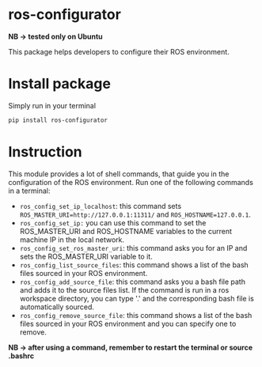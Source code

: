# ros-configurator

**NB -> tested only on Ubuntu**

This package helps developers to configure their ROS environment.

# Install package

Simply run in your terminal

```bash
pip install ros-configurator
```

# Instruction

This module provides a lot of shell commands, that guide you in the configuration of the ROS environment. Run one of the following commands in a terminal:

* ```ros_config_set_ip_localhost```: this command sets ```ROS_MASTER_URI=http://127.0.0.1:11311/``` and ```ROS_HOSTNAME=127.0.0.1```.
* ```ros_config_set_ip:``` you can use this command to set the ROS_MASTER_URI and ROS_HOSTNAME variables to the current machine IP in the local network.
* ```ros_config_set_ros_master_uri```: this command asks you for an IP and sets the ROS_MASTER_URI variable to it.
* ```ros_config_list_source_files```: this command shows a list of the bash files sourced in your ROS environment.
* ```ros_config_add_source_file```: this command asks you a bash file path and adds it to the source files list. If the command is run in a ros workspace directory, you can type '.' and the corresponding bash file is automatically sourced.
* ```ros_config_remove_source_file```: this command shows a list of the bash files sourced in your ROS environment and you can specify one to remove.

**NB -> after using a command, remember to restart the terminal or source .bashrc**